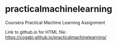 # practicalmachinelearning
Coursera Practical Machine Learning Assignment

Link to github.io for HTML file: https://cogabi.github.io/practicalmachinelearning/
